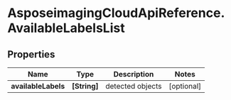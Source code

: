 # AsposeimagingCloudApiReference.AvailableLabelsList

## Properties
Name | Type | Description | Notes
------------ | ------------- | ------------- | -------------
**availableLabels** | **[String]** | detected objects | [optional] 


